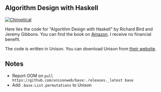 Algorithm Design with Haskell
---

[![Chiroptical](https://img.shields.io/badge/twitch.tv-chiroptical-purple?logo=twitch&style=for-the-badge)](https://twitch.tv/chiroptical)

Here lies the code for "Algorithm Design with Haskell" by Richard Bird and
Jeremy Gibbons. You can find the book on
[Amazon](https://www.amazon.com/Algorithm-Design-Haskell-Richard-Bird/dp/1108491618).
I receive no financial benefit.

The code is written in Unison. You can download Unison from [their
website](https://www.unisonweb.org/docs/quickstart#step-1-install-unison).

Notes
---

- Report OOM on `pull https://github.com/unisonweb/base:.releases._latest base`
- Add `.base.List.permutations` to Unison

